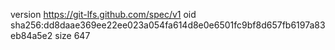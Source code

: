 version https://git-lfs.github.com/spec/v1
oid sha256:dd8daae369ee22ee023a054fa614d8e0e6501fc9bf8d657fb6197a83eb84a5e2
size 647
